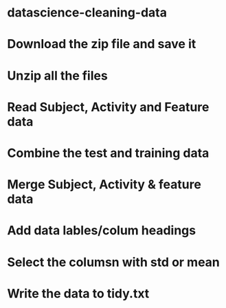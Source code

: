 # datascience-cleaning-data
# Download the zip file and save it
# Unzip all the files
# Read Subject, Activity and Feature data
# Combine the test and training data
# Merge Subject, Activity & feature data
# Add data lables/colum headings
# Select the columsn with std or mean
# Write the data to tidy.txt

